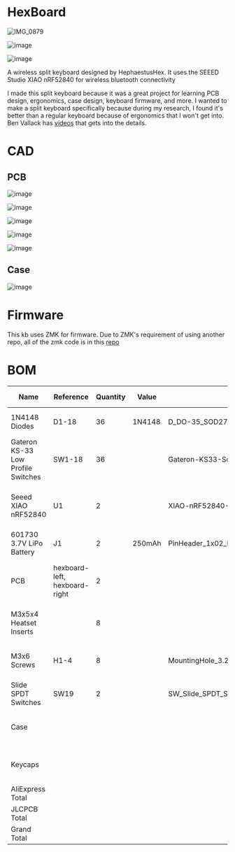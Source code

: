 # HexBoard

![IMG_0879](https://github.com/user-attachments/assets/2a0d8ee2-14fa-4057-817f-6e4ccde94790)

![image](https://hc-cdn.hel1.your-objectstorage.com/s/v3/aa89db46a0616ceec7e96bbd6a2fd4cc0817f5ea_render.png)

![image](https://github.com/user-attachments/assets/466e8cf9-62c7-4722-b00c-87eb7bb91e9b)

A wireless split keyboard designed by HephaestusHex. It uses the SEEED Studio XIAO nRF52840 for wireless bluetooth connectivity

I made this split keyboard because it was a great project for learning PCB design, ergonomics, case design, keyboard firmware, and more. I wanted to make a split keyboard specifically because during my research, I found it's better than a regular keyboard because of ergonomics that I won't get into. Ben Vallack has [videos](https://www.youtube.com/@BenVallack) that gets into the details.

# CAD
## PCB

![image](https://github.com/user-attachments/assets/01b26dde-56ff-483b-b14a-a8f3ce19261a)


![image](https://github.com/user-attachments/assets/b695c5c2-49b6-4c80-aaf9-4e54865751d7)

![image](https://github.com/user-attachments/assets/90f76e46-734e-4ae8-8dd2-ed004ada812d)


![image](https://github.com/user-attachments/assets/11d7a824-fa69-4ea1-83cb-c59e825c36d7)

![image](https://github.com/user-attachments/assets/26250ff4-b56e-4483-9b6d-395384a4eb98)


## Case

![image](https://github.com/user-attachments/assets/54c539ad-4426-4495-a85a-a3825bd8dee1)

# Firmware

This kb uses ZMK for firmware. Due to ZMK's requirement of using another repo, all of the zmk code is in this [repo](https://github.com/hephaestushex/zmk-config-hexboard)

# BOM

| Name | Reference | Quantity | Value | Footprint | Part Link | Description | Price (USD) |
| --- | --- | --- | --- | --- | --- | --- | --- |
| 1N4148 Diodes | D1-18 | 36 | 1N4148 | D_DO-35_SOD27_P7.62mm_Horizontal | [AliExpress](https://www.aliexpress.us/item/1005004962400215.html) | Used for switch matrix | $1.01 |
| Gateron KS-33 Low Profile Switches | SW1-18 | 36 |  | Gateron-KS33-Solderable-1U | [AliExpress](https://www.aliexpress.us/item/1005006637645158.html) | Low-profile switches | $25.22 |
| Seeed XIAO nRF52840 | U1 | 2 |  | XIAO-nRF52840-DIP-Batt | [AliExpress](https://www.aliexpress.us/item/1005008484816031.html) | Bluetooth MCU for wireless split connectivity | $31.09 |
| 601730 3.7V LiPo Battery | J1 | 2 | 250mAh | PinHeader_1x02_P2.54mm_Vertical | [AliExpress](https://www.aliexpress.us/item/1005006584143607.html) | Battery for MCU | $5.47 |
| PCB | hexboard-left, hexboard-right | 2 |  |  | [JLC PCB](https://jlcpcb.com/) | PCB for the left and right halves of the keyboard | $24.33 |
| M3x5x4 Heatset Inserts |  | 8 |  |  | [AliExpress](https://www.aliexpress.us/item/4000232858343.html) | Heatset inserts for mounting components | $6.23 |
| M3x6 Screws | H1-4 | 8 |  | MountingHole_3.2mm_M3 | [AliExpress](https://www.aliexpress.us/item/32794842281.html) | Screws for securing the PCB to the case | $2.89 |
| Slide SPDT Switches | SW19 | 2 |  | SW_Slide_SPDT_Straight_CK_OS102011MS2Q | [AliExpress](https://www.aliexpress.us/item/1005007162182882.html) | Slide switch for power control | $1.46 |
| Case |  |  |  |  |  | Free since I already have filament | $2.78 |
| Keycaps |  |  |  |  |  | Free since I already have filament | $0.66 |
| AliExpress Total  |  |  |  |  |  |  | $75.80 |
| JLCPCB Total  |  |  |  |  |  |  | $30.80 |
| Grand Total |  |  |  |  |  |  | $113.04 |




